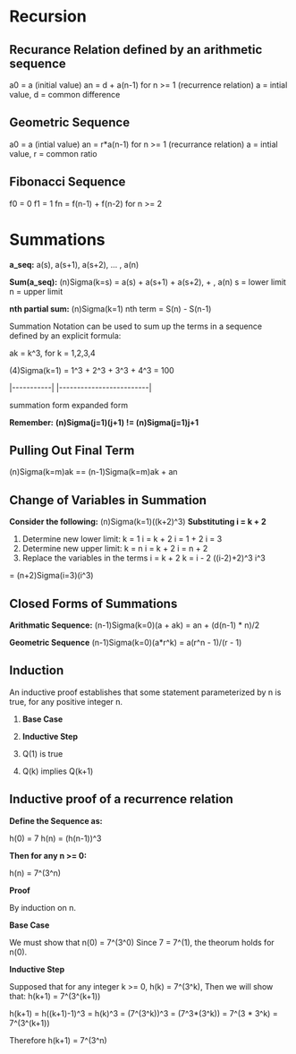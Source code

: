 # Recursion

## Recurance Relation defined by an arithmetic sequence
a0 = a (initial value)
an = d + a(n-1) for n >= 1 (recurrence relation)
a = intial value, d = common difference

## Geometric Sequence
a0 = a (intial value)
an = r*a(n-1) for n >= 1 (recurrance relation)
a = intial value, r = common ratio

## Fibonacci Sequence
f0 = 0
f1 = 1
fn = f(n-1) + f(n-2) for n >= 2

# Summations

**a_seq:**
a(s), a(s+1), a(s+2), ... , a(n)

**Sum(a_seq):**
(n)Sigma(k=s) = a(s) + a(s+1) + a(s+2), + , a(n)
s = lower limit
n = upper limit

**nth partial sum:**
(n)Sigma(k=1)
nth term = S(n) - S(n-1)

Summation Notation can be used to sum up the terms in a sequence defined by an explicit formula:

ak = k^3, for k = 1,2,3,4

(4)Sigma(k=1) = 1^3 + 2^3 + 3^3 + 4^3 = 100

|-----------|   |-------------------------|

summation form      expanded form

**Remember:**
**(n)Sigma(j=1)(j+1) != (n)Sigma(j=1)j+1**

## Pulling Out Final Term

(n)Sigma(k=m)ak == (n-1)Sigma(k=m)ak + an

## Change of Variables in Summation

**Consider the following:**
(n)Sigma(k=1)((k+2)^3)
**Substituting i = k + 2**
1. Determine new lower limit:
    k = 1
    i = k + 2
    i = 1 + 2
    i = 3
2. Determine new upper limit:
    k = n
    i = k + 2
    i = n + 2
3. Replace the variables in the terms
    i = k + 2
    k = i - 2
    ((i-2)+2)^3
    i^3

= (n+2)Sigma(i=3)(i^3)

## Closed Forms of Summations

**Arithmatic Sequence:**
(n-1)Sigma(k=0)(a + ak) = an + (d(n-1) * n)/2

**Geometric Sequence**
(n-1)Sigma(k=0)(a*r^k) = a(r^n - 1)/(r - 1)

## Induction

An inductive proof establishes that some statement parameterized by n is true, for any positive integer n.

1. **Base Case**
2. **Inductive Step**

1. Q(1) is true
2. Q(k) implies Q(k+1)

## Inductive proof of a recurrence relation

**Define the Sequence as:**

h(0) = 7
h(n) = (h(n-1))^3

**Then for any n >= 0:**

h(n) = 7^(3^n)

**Proof**

By induction on n.

**Base Case**

We must show that n(0) = 7^(3^0)
Since 7 = 7^(1), the theorum holds for n(0).

**Inductive Step**

Supposed that for any integer k >= 0,
h(k) = 7^(3^k), Then we will show that:
h(k+1) =  7^(3^(k+1))

h(k+1) = h((k+1)-1)^3
       = h(k)^3
       = (7^(3^k))^3
       = (7^3*(3^k))
       = 7^(3 * 3^k)
       = 7^(3^(k+1))

Therefore h(k+1) = 7^(3^n)